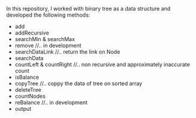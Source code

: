 In this repository, I worked with binary tree as a data structure and developed the following methods:
- add
- addRecursive
- searchMin & searchMax
- remove //.. in development
- searchDataLink //.. return the link on Node
- searchData
- countLeft & countRight //.. non recursive and approximately inaccurate count
- isBalance
- copyTree //.. coppy the data of tree on sorted array
- deleteTree
- countNodes
- reBalance //.. in development
- output
